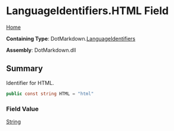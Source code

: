 # LanguageIdentifiers\.HTML Field

[Home](../../../README.md)

**Containing Type**: DotMarkdown\.[LanguageIdentifiers](../README.md)

**Assembly**: DotMarkdown\.dll

## Summary

Identifier for HTML\.

```csharp
public const string HTML = "html"
```

### Field Value

[String](https://docs.microsoft.com/en-us/dotnet/api/system.string)

